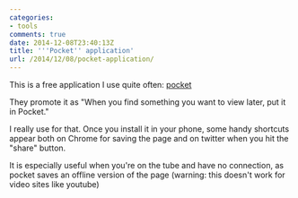 ```yaml
---
categories:
- tools
comments: true
date: 2014-12-08T23:40:13Z
title: '''Pocket'' application'
url: /2014/12/08/pocket-application/
---
```


This is a free application I use quite often: [pocket](http://getpocket.com/)

They promote it as "When you find something you want to view later, put it in Pocket."

I really use for that. Once you install it in your phone, some handy shortcuts appear both on Chrome for saving the page and on twitter when you hit the "share" button.

It is especially useful when you're on the tube and have no connection, as pocket saves an offline version of the page (warning: this doesn't work for video sites like youtube)